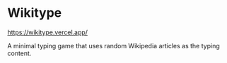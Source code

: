 # Wikitype
https://wikitype.vercel.app/

A minimal typing game that uses random Wikipedia articles as the typing content.



